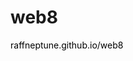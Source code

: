 <h1>web8</h1>
<a href="https://raffneptune.github.io/web8/index.html" style="color: black; text-decoration: none;">raffneptune.github.io/web8</a>
